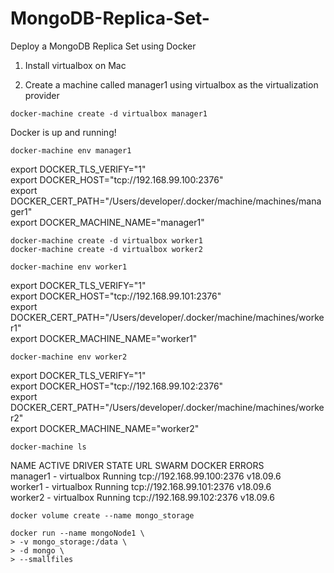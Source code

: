 # MongoDB-Replica-Set-
Deploy a MongoDB Replica Set using Docker

1. Install virtualbox on Mac

2. Create a machine called manager1 using virtualbox as the virtualization provider

````
docker-machine create -d virtualbox manager1
````

Docker is up and running!  

````
docker-machine env manager1
````
export DOCKER_TLS_VERIFY="1"  
export DOCKER_HOST="tcp://192.168.99.100:2376"  
export DOCKER_CERT_PATH="/Users/developer/.docker/machine/machines/manager1"  
export DOCKER_MACHINE_NAME="manager1"  

````
docker-machine create -d virtualbox worker1
docker-machine create -d virtualbox worker2
````
````
docker-machine env worker1
````
export DOCKER_TLS_VERIFY="1"  
export DOCKER_HOST="tcp://192.168.99.101:2376"  
export DOCKER_CERT_PATH="/Users/developer/.docker/machine/machines/worker1"  
export DOCKER_MACHINE_NAME="worker1"  
````
docker-machine env worker2
````
export DOCKER_TLS_VERIFY="1"   
export DOCKER_HOST="tcp://192.168.99.102:2376"  
export DOCKER_CERT_PATH="/Users/developer/.docker/machine/machines/worker2"  
export DOCKER_MACHINE_NAME="worker2"  

````
docker-machine ls
````

NAME       ACTIVE   DRIVER       STATE     URL                         SWARM   DOCKER     ERRORS  
manager1   -        virtualbox   Running   tcp://192.168.99.100:2376           v18.09.6   
worker1    -        virtualbox   Running   tcp://192.168.99.101:2376           v18.09.6   
worker2    -        virtualbox   Running   tcp://192.168.99.102:2376           v18.09.6  

````
docker volume create --name mongo_storage
````

````
docker run --name mongoNode1 \
> -v mongo_storage:/data \
> -d mongo \
> --smallfiles
````

